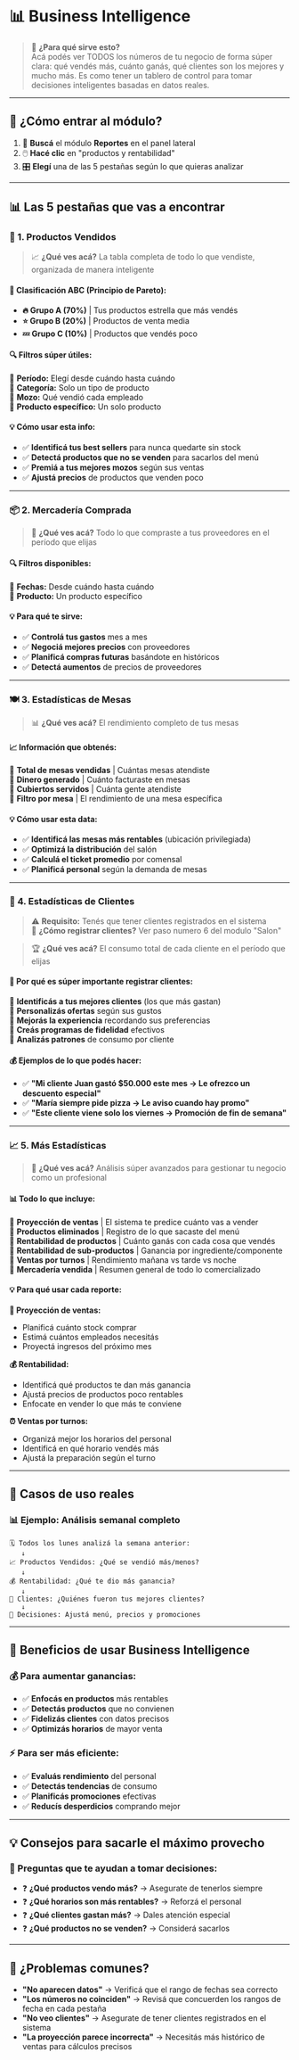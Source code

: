 
# 📊 Business Intelligence
<div id="business-intelligence"></div>

> 🎯 **¿Para qué sirve esto?**  
> Acá podés ver TODOS los números de tu negocio de forma súper clara: qué vendés más, cuánto ganás, qué clientes son los mejores y mucho más. Es como tener un tablero de control para tomar decisiones inteligentes basadas en datos reales.

---

## 🚀 **¿Cómo entrar al módulo?**

1. 📱 **Buscá** el módulo **Reportes** en el panel lateral
2. 🖱️ **Hacé clic** en "productos y rentabilidad"
3. 🎛️ **Elegí** una de las 5 pestañas según lo que quieras analizar

---

## 📊 **Las 5 pestañas que vas a encontrar**

### **🥇 1. Productos Vendidos**

> 📈 **¿Qué ves acá?** La tabla completa de todo lo que vendiste, organizada de manera inteligente

#### **🎯 Clasificación ABC (Principio de Pareto):**
- **🔥 Grupo A (70%)** | Tus productos estrella que más vendés
- **⭐ Grupo B (20%)** | Productos de venta media  
- **💤 Grupo C (10%)** | Productos que vendés poco

#### **🔍 Filtros súper útiles:**
🔹 **Período:** Elegí desde cuándo hasta cuándo  
🔹 **Categoría:** Solo un tipo de producto  
🔹 **Mozo:** Qué vendió cada empleado  
🔹 **Producto específico:** Un solo producto

#### **💡 Cómo usar esta info:**
- ✅ **Identificá tus best sellers** para nunca quedarte sin stock
- ✅ **Detectá productos que no se venden** para sacarlos del menú
- ✅ **Premiá a tus mejores mozos** según sus ventas
- ✅ **Ajustá precios** de productos que venden poco

---

### **📦 2. Mercadería Comprada**

> 🛒 **¿Qué ves acá?** Todo lo que compraste a tus proveedores en el período que elijas

#### **🔍 Filtros disponibles:**
🔹 **Fechas:** Desde cuándo hasta cuándo  
🔹 **Producto:** Un producto específico

#### **💡 Para qué te sirve:**
- ✅ **Controlá tus gastos** mes a mes
- ✅ **Negociá mejores precios** con proveedores
- ✅ **Planificá compras futuras** basándote en históricos
- ✅ **Detectá aumentos** de precios de proveedores

---

### **🍽️ 3. Estadísticas de Mesas**

> 📊 **¿Qué ves acá?** El rendimiento completo de tus mesas

#### **📈 Información que obtenés:**
🔹 **Total de mesas vendidas** | Cuántas mesas atendiste  
🔹 **Dinero generado** | Cuánto facturaste en mesas  
🔹 **Cubiertos servidos** | Cuánta gente atendiste  
🔹 **Filtro por mesa** | El rendimiento de una mesa específica

#### **💡 Cómo usar esta data:**
- ✅ **Identificá las mesas más rentables** (ubicación privilegiada)
- ✅ **Optimizá la distribución** del salón
- ✅ **Calculá el ticket promedio** por comensal
- ✅ **Planificá personal** según la demanda de mesas

---

### **👥 4. Estadísticas de Clientes**

> ⚠️ **Requisito:** Tenés que tener clientes registrados en el sistema  
> 📖 **¿Cómo registrar clientes?** Ver paso numero 6 del modulo "Salon"

> 🏆 **¿Qué ves acá?** El consumo total de cada cliente en el período que elijas

#### **🎯 Por qué es súper importante registrar clientes:**
🔹 **Identificás a tus mejores clientes** (los que más gastan)  
🔹 **Personalizás ofertas** según sus gustos  
🔹 **Mejorás la experiencia** recordando sus preferencias  
🔹 **Creás programas de fidelidad** efectivos  
🔹 **Analizás patrones** de consumo por cliente

#### **💰 Ejemplos de lo que podés hacer:**
- ✅ **"Mi cliente Juan gastó $50.000 este mes → Le ofrezco un descuento especial"**
- ✅ **"María siempre pide pizza → Le aviso cuando hay promo"**
- ✅ **"Este cliente viene solo los viernes → Promoción de fin de semana"**

---

### **📈 5. Más Estadísticas**

> 🚀 **¿Qué ves acá?** Análisis súper avanzados para gestionar tu negocio como un profesional

#### **📊 Todo lo que incluye:**

🔹 **Proyección de ventas** | El sistema te predice cuánto vas a vender  
🔹 **Productos eliminados** | Registro de lo que sacaste del menú  
🔹 **Rentabilidad de productos** | Cuánto ganás con cada cosa que vendés  
🔹 **Rentabilidad de sub-productos** | Ganancia por ingrediente/componente  
🔹 **Ventas por turnos** | Rendimiento mañana vs tarde vs noche  
🔹 **Mercadería vendida** | Resumen general de todo lo comercializado

#### **💡 Para qué usar cada reporte:**

**🔮 Proyección de ventas:**
- Planificá cuánto stock comprar
- Estimá cuántos empleados necesitás
- Proyectá ingresos del próximo mes

**💰 Rentabilidad:**
- Identificá qué productos te dan más ganancia
- Ajustá precios de productos poco rentables
- Enfocate en vender lo que más te conviene

**⏰ Ventas por turnos:**
- Organizá mejor los horarios del personal
- Identificá en qué horario vendés más
- Ajustá la preparación según el turno

---

## 🎯 **Casos de uso reales**

### **📊 Ejemplo: Análisis semanal completo**
```
🗓️ Todos los lunes analizá la semana anterior:
   ↓
📈 Productos Vendidos: ¿Qué se vendió más/menos?
   ↓
💰 Rentabilidad: ¿Qué te dio más ganancia?
   ↓
👥 Clientes: ¿Quiénes fueron tus mejores clientes?
   ↓
🎯 Decisiones: Ajustá menú, precios y promociones
```
---

## 🚀 **Beneficios de usar Business Intelligence**

### **💰 Para aumentar ganancias:**
- ✅ **Enfocás en productos** más rentables
- ✅ **Detectás productos** que no convienen
- ✅ **Fidelizás clientes** con datos precisos
- ✅ **Optimizás horarios** de mayor venta

### **⚡ Para ser más eficiente:**
- ✅ **Evaluás rendimiento** del personal
- ✅ **Detectás tendencias** de consumo
- ✅ **Planificás promociones** efectivas
- ✅ **Reducís desperdicios** comprando mejor

---

## 💡 **Consejos para sacarle el máximo provecho**

### **🎯 Preguntas que te ayudan a tomar decisiones:**
- ❓ **¿Qué productos vendo más?** → Asegurate de tenerlos siempre
- ❓ **¿Qué horarios son más rentables?** → Reforzá el personal
- ❓ **¿Qué clientes gastan más?** → Dales atención especial
- ❓ **¿Qué productos no se venden?** → Considerá sacarlos

---

## 🚨 **¿Problemas comunes?**
- **"No aparecen datos"** → Verificá que el rango de fechas sea correcto
- **"Los números no coinciden"** → Revisá que concuerden los rangos de fecha en cada pestaña
- **"No veo clientes"** → Asegurate de tener clientes registrados en el sistema
- **"La proyección parece incorrecta"** → Necesitás más histórico de ventas para cálculos precisos
